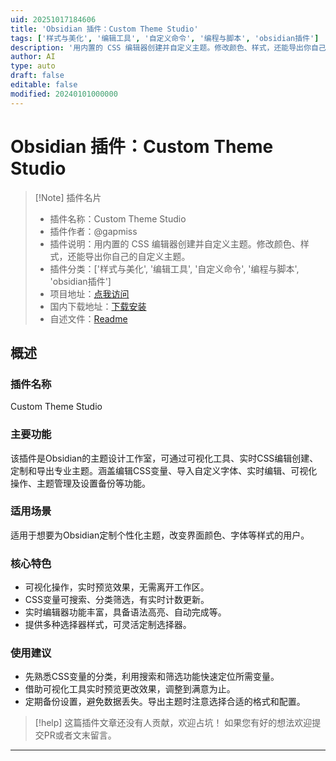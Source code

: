 ```yaml
---
uid: 20251017184606
title: 'Obsidian 插件：Custom Theme Studio'
tags: ['样式与美化', '编辑工具', '自定义命令', '编程与脚本', 'obsidian插件']
description: '用内置的 CSS 编辑器创建并自定义主题。修改颜色、样式，还能导出你自己的自定义主题。'
author: AI
type: auto
draft: false
editable: false
modified: 20240101000000
---
```


# Obsidian 插件：Custom Theme Studio

> [!Note] 插件名片
> - 插件名称：Custom Theme Studio
> - 插件作者：@gapmiss
> - 插件说明：用内置的 CSS 编辑器创建并自定义主题。修改颜色、样式，还能导出你自己的自定义主题。
> - 插件分类：['样式与美化', '编辑工具', '自定义命令', '编程与脚本', 'obsidian插件']
> - 项目地址：[点我访问](https://github.com/gapmiss/custom-theme-studio)
> - 国内下载地址：[下载安装](https://pkmer.cn/products/plugin/pluginMarket/?custom-theme-studio)
> - 自述文件：[Readme](https://ghproxy.net/https://raw.githubusercontent.com/gapmiss/custom-theme-studio/master/README.md)



## 概述

### 插件名称
Custom Theme Studio

### 主要功能
该插件是Obsidian的主题设计工作室，可通过可视化工具、实时CSS编辑创建、定制和导出专业主题。涵盖编辑CSS变量、导入自定义字体、实时编辑、可视化操作、主题管理及设置备份等功能。

### 适用场景
适用于想要为Obsidian定制个性化主题，改变界面颜色、字体等样式的用户。

### 核心特色
- 可视化操作，实时预览效果，无需离开工作区。
- CSS变量可搜索、分类筛选，有实时计数更新。
- 实时编辑器功能丰富，具备语法高亮、自动完成等。
- 提供多种选择器样式，可灵活定制选择器。

### 使用建议
- 先熟悉CSS变量的分类，利用搜索和筛选功能快速定位所需变量。
- 借助可视化工具实时预览更改效果，调整到满意为止。
- 定期备份设置，避免数据丢失。导出主题时注意选择合适的格式和配置。


> [!help] 
> 这篇插件文章还没有人贡献，欢迎占坑！
> 如果您有好的想法欢迎提交PR或者文末留言。
> 

---


